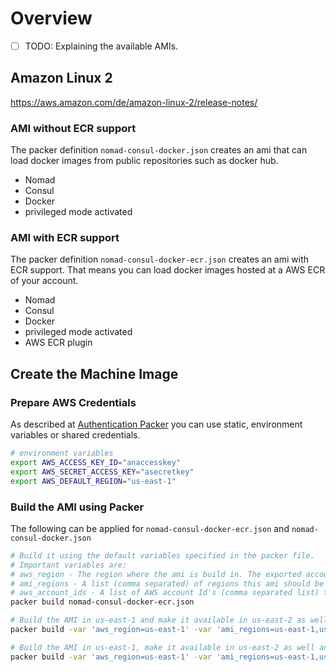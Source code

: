 # Overview

- [ ] TODO: Explaining the available AMIs.

## Amazon Linux 2

https://aws.amazon.com/de/amazon-linux-2/release-notes/

### AMI without ECR support

The packer definition `nomad-consul-docker.json` creates an ami that can load docker images from public repositories such as docker hub.

- Nomad
- Consul
- Docker
- privileged mode activated

### AMI with ECR support

The packer definition `nomad-consul-docker-ecr.json` creates an ami with ECR support. That means you can load docker images hosted at a AWS ECR of your account.

- Nomad
- Consul
- Docker
- privileged mode activated
- AWS ECR plugin

## Create the Machine Image

### Prepare AWS Credentials

As described at [Authentication Packer](https://www.packer.io/docs/builders/amazon.html#authentication) you can use static, environment variables or shared credentials.

```bash
# environment variables
export AWS_ACCESS_KEY_ID="anaccesskey"
export AWS_SECRET_ACCESS_KEY="asecretkey"
export AWS_DEFAULT_REGION="us-east-1"
```

### Build the AMI using Packer

The following can be applied for `nomad-consul-docker-ecr.json` and `nomad-consul-docker.json`

```bash
# Build it using the default variables specified in the packer file.
# Important variables are:
# aws_region - The region where the ami is build in. The exported account settings have to match to this region.
# ami_regions - A list (comma separated) of regions this ami should be available in as well (will be copied over).
# aws_account_ids - A list of AWS account Id's (comma separated list) this ami should be allowed to used from.
packer build nomad-consul-docker-ecr.json

# Build the AMI in us-east-1 and make it available in us-east-2 as well.
packer build -var 'aws_region=us-east-1' -var 'ami_regions=us-east-1,us-east-2' nomad-consul-docker-ecr.json

# Build the AMI in us-east-1, make it available in us-east-2 as well and grant access from account 123456789 and 123456789.
packer build -var 'aws_region=us-east-1' -var 'ami_regions=us-east-1,us-east-2' -var aws_account_ids='123456789,123456789' nomad-consul-docker-ecr.json
```
